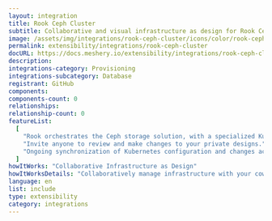 ```yaml
---
layout: integration
title: Rook Ceph Cluster
subtitle: Collaborative and visual infrastructure as design for Rook Ceph Cluster
image: /assets/img/integrations/rook-ceph-cluster/icons/color/rook-ceph-cluster-color.svg
permalink: extensibility/integrations/rook-ceph-cluster
docURL: https://docs.meshery.io/extensibility/integrations/rook-ceph-cluster
description:
integrations-category: Provisioning
integrations-subcategory: Database
registrant: GitHub
components:
components-count: 0
relationships:
relationship-count: 0
featureList:
  [
    "Rook orchestrates the Ceph storage solution, with a specialized Kubernetes Operator to automate management.",
    "Invite anyone to review and make changes to your private designs.",
    "Ongoing synchronization of Kubernetes configuration and changes across any number of clusters.",
  ]
howItWorks: "Collaborative Infrastructure as Design"
howItWorksDetails: "Collaboratively manage infrastructure with your coworkers synchronously sharing the same designs."
language: en
list: include
type: extensibility
category: integrations
---
```

